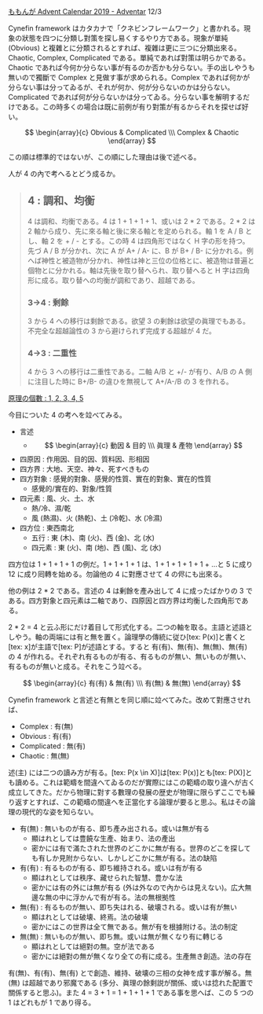 <!--
{"id":"26006613475314655","title":"2 * 2 = 4 の原形としての Cynefin framework","categories":["考察"],"draft":"no"}
-->

[ももんが Advent Calendar 2019 - Adventar](https://adventar.org/calendars/4300) 12/3

Cynefin framework はカタカナで「クネビンフレームワーク」と書かれる。現象の狀態を四つに分類し對策を探し易くするやり方である。現象が單純 (Obvious) と複雜とに分類されるとすれば、複雜は更に三つに分類出來る。Chaotic, Complex, Complicated である。單純であれば對策は明らかである。Chaotic であれば今何か分らない事が有るのか否かも分らない。手の出しやうも無いので獨斷で Complex と見做す事が求められる。Complex であれば何かが分らない事は分ってゐるが、それが何か、何が分らないのかは分らない。Complicated であれば何が分らないかは分ってゐる。分らない事を解明するだけである。この時多くの場合は既に前例が有り對策が有るからそれを探せば好い。

$$
\begin{array}{c}
Obvious & Complicated \\\
Complex & Chaotic
\end{array}
$$

この順は標準的ではないが、この順にした理由は後で述べる。

人が 4 の內で考へるとどう成るか。

> ## 4 : 調和、均衡
>
> 4 は調和、均衡である。4 は 1 + 1 + 1 + 1、或いは 2 \* 2 である。2 \* 2 は 2 軸から成り、先に來る軸と後に來る軸とを定められる。軸 1 を A / B とし、軸 2 を + / - とする。この時 4 は四角形ではなく H 字の形を持つ。先づ A / B が分かれ、次に A が A+ / A- に、B が B+ / B- に分かれる。例へば神性と被造物が分かれ、神性は神と三位の位格とに、被造物は普遍と個物とに分かれる。軸は先後を取り替へられ、取り替へると H 字は四角形に成る。取り替への均衡が調和であり、超越である。
>
> ### 3→4 : 剩餘
>
> 3 から 4 への移行は剩餘である。欲望 3 の剰餘は欲望の眞理でもある。不完全な超越論性の 3 から避けられず完成する超越が 4 だ。
>
> ### 4→3 : 二重性
>
> 4 から 3 への移行は二重性である。二軸 A/B と +/- が有り、A/B の A 側に注目した時に B+/B- の違ひを無視して A+/A-/B の 3 を作れる。

[原理の個數 : 1, 2, 3, 4, 5](https://c4se.hatenablog.com/entry/2019/12/02/023157)

今目についた 4 の考へを竝べてみる。

- 言述
  - $$
    \begin{array}{c}
    動因 & 目的 \\\
    眞理 & 產物
    \end{array}
    $$
- 四原因 : 作用因、目的因、質料因、形相因
- 四方界 : 大地、天空、神々、死すべきもの
- 四方對象 : 感覺的對象、感覺的性質、實在的對象、實在的性質
  - 感覺的/實在的、對象/性質
- 四元素 : 風、火、土、水
  - 熱/冷、濕/乾
  - 風 (熱濕)、火 (熱乾)、土 (冷乾)、水 (冷濕)
- 四方位 : 東西南北
  - 五行 : 東 (木)、南 (火)、西 (金)、北 (水)
  - 四元素 : 東 (火)、南 (地)、西 (風)、北 (水)

四方位は 1 + 1 + 1 + 1 の例だ。1 + 1 + 1 + 1 は、1 + 1 + 1 + 1 + 1 + …と 5 に成り 12 に成り囘轉を始める。勿論他の 4 に對應させて 4 の侭にも出來る。

他の例は 2 \* 2 である。言述の 4 は剰餘を產み出して 4 に成ったばかりの 3 である。四方對象と四元素は二軸であり、四原因と四方界は均衡した四角形である。

2 \* 2 = 4 と云ふ形にだけ着目して形式化する。二つの軸を取る。主語と述語としやう。軸の両端には有と無を置く。論理學の傳統に従ひ[tex: P(x)]と書くと[tex: x]が主語で[tex: P]が述語とする。すると 有(有)、無(有)、無(無)、無(有) の 4 が作れる。それぞれ有るものが有る、有るものが無い、無いものが無い、有るものが無いと成る。それをこう竝べる。

$$
\begin{array}{c}
有(有) & 無(有) \\\
有(無) & 無(無)
\end{array}
$$

Cynefin framework と言述と有無とを同じ順に竝べてみた。改めて對應させれば、

- Complex : 有(無)
- Obvious : 有(有)
- Complicated : 無(有)
- Chaotic : 無(無)

述(主) には二つの讀み方が有る。[tex: P(x \in X)]は[tex: P(x)]とも[tex: P(X)]とも讀める。これは範疇を間違へてゐるのだが實際にはこの範疇の取り違へが古く成立してきた。だから物理に對する數理の發展の歴史が物理に限らずここでも繰り返すとすれば、この範疇の間違へを正當化する論理が要ると思ふ。私はその論理の現代的な姿を知らない。

- 有(無) : 無いものが有る、即ち產み出される。或いは無が有る
  - 顯はれとしては豊饒な生產、始まり、法の產出
  - 密かには有で滿たされた世界のどこかに無が有る。世界のどこを探しても有しか見附からない、しかしどこかに無が有る。法の缺陷
- 有(有) : 有るものが有る、即ち維持される。或いは有が有る
  - 顯はれとしては秩序、藏せられた智慧、豊かな法
  - 密かには有の外には無が有る (外は外なので內からは見えない)。広大無邊な無の中に浮かんで有が有る。法の無根拠性
- 無(有) : 有るものが無い、即ち失はれる、破壊される。或いは有が無い
  - 顯はれとしては破壊、終焉。法の破壊
  - 密かにはこの世界は全て無である。無が有を根據附ける。法の制定
- 無(無) : 無いものが無い、即ち無。或いは無が無くなり有に轉じる
  - 顯はれとしては絕對の無。空が法である
  - 密かには絕對の無が無くなり全ての有に成る。生產無き創造。法の存在

有(無)、有(有)、無(有) とで創造、維持、破壊の三相の女神を成す事が解る。無(無) は超越であり邪魔である (多分、眞理の餘剩説が關係、或いは捻れた配置で關係すると思ふ)。また 4 = 3 + 1 = 1 + 1 + 1 + 1 である事を思へば、この 5 つの 1 はどれもが 1 であり得る。
